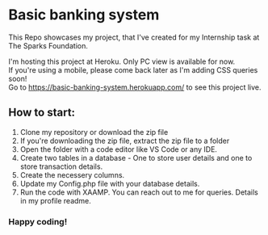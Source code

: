 # Basic banking system

This Repo showcases my project, that I've created for my Internship task at The Sparks Foundation.

I'm hosting this project at Heroku.
Only PC view is available for now. <br>
If you're using a mobile, please come back later as I'm adding CSS queries soon!<br>
Go to https://basic-banking-system.herokuapp.com/ to see this project live.

## How to start:

1. Clone my repository or download the zip file
2. If you're downloading the zip file, extract the zip file to a folder
3. Open the folder with a code editor like VS Code or any IDE.
4. Create two tables in a database - One to store user details and one to store transaction details. 
5. Create the necessery columns.
6. Update my Config.php file with your database details.
7. Run the code with XAAMP. You can reach out to me for queries. Details in my profile readme.

### Happy coding!

 
